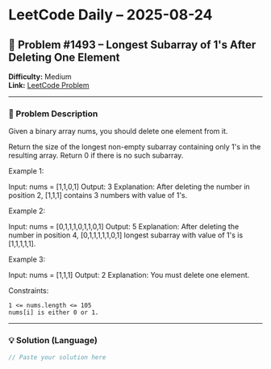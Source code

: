 # LeetCode Daily – 2025-08-24

## 🧠 Problem #1493 – **Longest Subarray of 1's After Deleting One Element**
**Difficulty:** Medium  
**Link:** [LeetCode Problem](https://leetcode.com/problems/longest-subarray-of-1s-after-deleting-one-element)

---

### 📝 Problem Description

Given a binary array nums, you should delete one element from it.

Return the size of the longest non-empty subarray containing only 1&#39;s in the resulting array. Return 0 if there is no such subarray.

 
Example 1:


Input: nums = [1,1,0,1]
Output: 3
Explanation: After deleting the number in position 2, [1,1,1] contains 3 numbers with value of 1&#39;s.


Example 2:


Input: nums = [0,1,1,1,0,1,1,0,1]
Output: 5
Explanation: After deleting the number in position 4, [0,1,1,1,1,1,0,1] longest subarray with value of 1&#39;s is [1,1,1,1,1].


Example 3:


Input: nums = [1,1,1]
Output: 2
Explanation: You must delete one element.


 
Constraints:


	1 <= nums.length <= 105
	nums[i] is either 0 or 1.

---

### 💡 Solution (Language)

```cpp
// Paste your solution here

